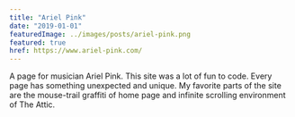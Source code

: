 ```yaml
---
title: "Ariel Pink"
date: "2019-01-01"
featuredImage: ../images/posts/ariel-pink.png
featured: true
href: https://www.ariel-pink.com/
---
```

A page for musician Ariel Pink. This site was a lot of fun to code. Every page has something unexpected and unique. My favorite parts of the site are the mouse-trail graffiti of home page and infinite scrolling environment of The Attic.
